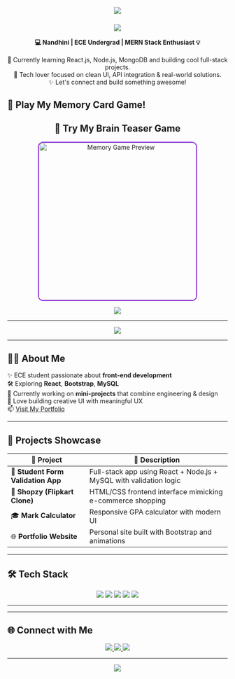 <!-- ✨ Aesthetic Wavy Header with Tech Theme -->
<p align="center">
  <img src="https://capsule-render.vercel.app/api?type=waving&color=9d4edd,c77dff&height=200&section=header&text=Hi,%20I'm%20Nandhini%20👩‍💻&fontSize=40&fontAlignY=35&desc=ECE%20Student%20%7C%20Full-Stack%20Learner&descAlignY=60&descAlign=62&fontColor=ffffff" />
</p>

<!-- 🖋️ Typing Animated Description -->
<h3 align="center">
  <img src="https://readme-typing-svg.herokuapp.com?font=Fira+Code&weight=600&size=22&pause=1000&color=C77DFF&center=true&vCenter=true&width=440&height=50&lines=Exploring+Frontend+and+Backend+Tech✨;Building+creative+projects+with+React+and+MongoDB🛠️;Passionate+about+design+%26+clean+code💡;Welcome+to+my+tech+space!💻" />
</h3>



<!-- 💜 Small Bio Section -->
<p align="center">
  <strong>💻 Nandhini | ECE Undergrad | MERN Stack Enthusiast 💡</strong><br><br>
  🚀 Currently learning React.js, Node.js, MongoDB and building cool full-stack projects.<br>
  🎯 Tech lover focused on clean UI, API integration & real-world solutions.<br>
  ✨ Let's connect and build something awesome!
</p>


## 🧠 Play My Memory Card Game!
<!-- 🧠 Memory Game Section -->
<h2 align="center">🧠 Try My Brain Teaser Game</h2>

<p align="center">
  <a href="https://srnandhini.github.io/memory-game/" target="_blank">
    <img src="https://user-images.githubusercontent.com/122832412/266431147-5b676c60-c7e5-42d6-8f15-4536c0ff1cb9.gif" width="360" alt="Memory Game Preview" style="border-radius: 12px; border: 2px solid #8a2be2;">
  </a>
</p>

<p align="center">
  <a href="https://srnandhini.github.io/memory-game/" target="_blank">
    <img src="https://img.shields.io/badge/Play%20Now-Memory%20Game-8a2be2?style=for-the-badge&logo=javascript&logoColor=white" />
  </a>
</p>

---

<p align="center">
  <img src="https://readme-typing-svg.herokuapp.com?font=Fira+Code&weight=500&size=24&pause=1000&color=8A2BE2&center=true&vCenter=true&width=600&height=50&lines=Frontend+Developer+in+Training;React+%7C+HTML+%7C+CSS+%7C+JavaScript;ECE+Student+%7C+Idea+Creator;Open+to+Collaboration+%F0%9F%8E%8A" />
</p>

---

## 👩‍💻 About Me

✨ ECE student passionate about **front-end development**  
🛠️ Exploring **React**, **Bootstrap**, **MySQL**  
🌱 Currently working on **mini-projects** that combine engineering & design  
🎨 Love building creative UI with meaningful UX  
📫 [Visit My Portfolio](https://srnandhini.github.io/PORTFOLIO/)  

---

## 🚀 Projects Showcase

| 🧠 Project | 💬 Description |
|-----------|----------------|
| 🔐 **Student Form Validation App** | Full-stack app using React + Node.js + MySQL with validation logic |
| 🛒 **Shopzy (Flipkart Clone)** | HTML/CSS frontend interface mimicking e-commerce shopping |
| 🎓 **Mark Calculator** | Responsive GPA calculator with modern UI |
| 🌐 **Portfolio Website** | Personal site built with Bootstrap and animations |

---

## 🛠️ Tech Stack

<p align="center">
  <img src="https://img.shields.io/badge/HTML5-E34F26?style=for-the-badge&logo=html5&logoColor=white" />
  <img src="https://img.shields.io/badge/CSS3-1572B6?style=for-the-badge&logo=css3&logoColor=white" />
  <img src="https://img.shields.io/badge/JavaScript-F7DF1E?style=for-the-badge&logo=javascript&logoColor=black" />
  <img src="https://img.shields.io/badge/Bootstrap-7952B3?style=for-the-badge&logo=bootstrap&logoColor=white" />
  <img src="https://img.shields.io/badge/MySQL-4479A1?style=for-the-badge&logo=mysql&logoColor=white" />
</p>

---


---

## 🌐 Connect with Me

<p align="center">
  <a href="https://www.linkedin.com/in/nandhini-ravi-76067525a/">
    <img src="https://img.shields.io/badge/LinkedIn-Nandhini-blueviolet?style=for-the-badge&logo=linkedin" />
  </a>
  <a href="nandhiniplaniyappan@example.com">
    <img src="https://img.shields.io/badge/Email-Contact-purple?style=for-the-badge&logo=gmail&logoColor=white" />
  </a>
  <a href="https://github.com/SRnandhini">
    <img src="https://img.shields.io/badge/GitHub-nandhinisr-181717?style=for-the-badge&logo=github" />
  </a>
</p>

---

<p align="center">
  <img src="https://capsule-render.vercel.app/api?type=waving&color=ff4b1f,1fddff&height=150&section=footer" />
</p>
